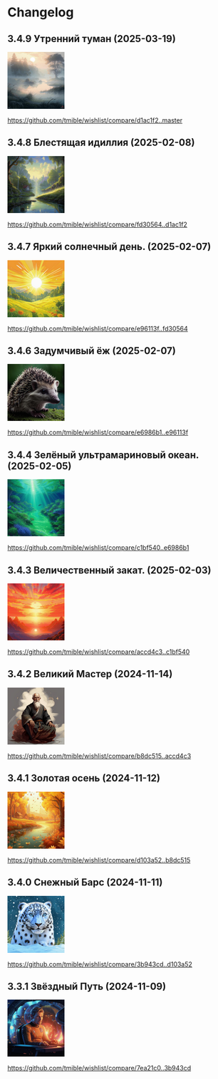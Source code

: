 # Changelog

## 3.4.9 Утренний туман (2025-03-19)
<img width="128" height="128" src="release-images/3.4.9.png"/>

https://github.com/tmible/wishlist/compare/d1ac1f2..master


## 3.4.8 Блестящая идиллия (2025-02-08)
<img width="128" height="128" src="release-images/3.4.8.png"/>

https://github.com/tmible/wishlist/compare/fd30564..d1ac1f2


## 3.4.7 Яркий солнечный день. (2025-02-07)
<img width="128" height="128" src="release-images/3.4.7.png"/>

https://github.com/tmible/wishlist/compare/e96113f..fd30564


## 3.4.6 Задумчивый ёж (2025-02-07)
<img width="128" height="128" src="release-images/3.4.6.png"/>

https://github.com/tmible/wishlist/compare/e6986b1..e96113f


## 3.4.4 Зелёный ультрамариновый океан. (2025-02-05)
<img width="128" height="128" src="release-images/3.4.4.png"/>

https://github.com/tmible/wishlist/compare/c1bf540..e6986b1


## 3.4.3 Величественный закат. (2025-02-03)
<img width="128" height="128" src="release-images/3.4.3.png"/>

https://github.com/tmible/wishlist/compare/accd4c3..c1bf540


## 3.4.2 Великий Мастер (2024-11-14)
<img width="128" height="128" src="release-images/3.4.2.png"/>

https://github.com/tmible/wishlist/compare/b8dc515..accd4c3


## 3.4.1 Золотая осень (2024-11-12)
<img width="128" height="128" src="release-images/3.4.1.png"/>

https://github.com/tmible/wishlist/compare/d103a52..b8dc515


## 3.4.0 Снежный Барс (2024-11-11)
<img width="128" height="128" src="release-images/3.4.0.png"/>

https://github.com/tmible/wishlist/compare/3b943cd..d103a52


## 3.3.1 Звёздный Путь (2024-11-09)
<img width="128" height="128" src="release-images/3.3.1.png"/>

https://github.com/tmible/wishlist/compare/7ea21c0..3b943cd
